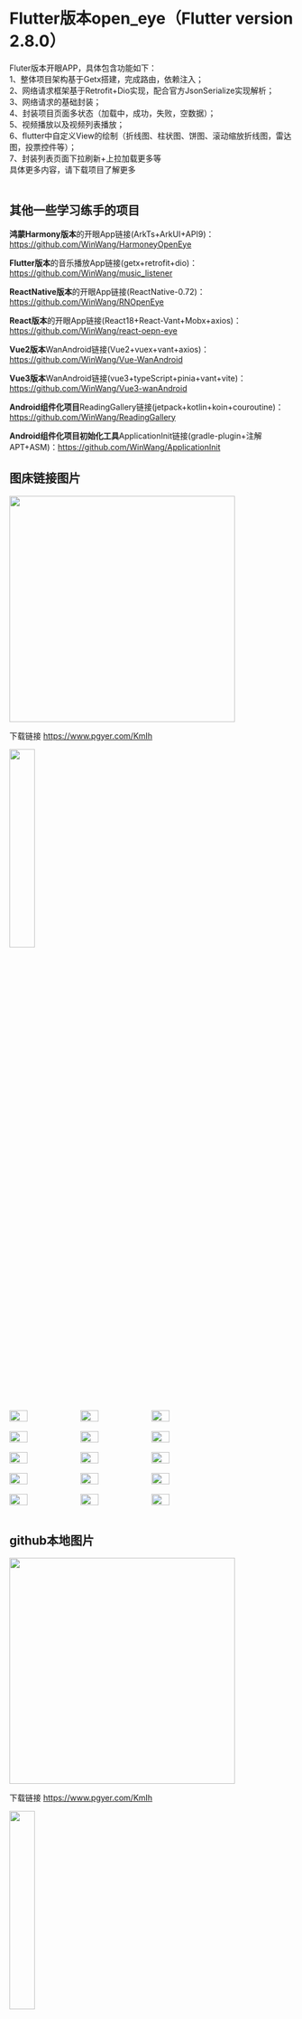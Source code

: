 # Flutter版本open_eye（Flutter version 2.8.0）

Fluter版本开眼APP，具体包含功能如下：<br>
1、整体项目架构基于Getx搭建，完成路由，依赖注入；<br>
2、网络请求框架基于Retrofit+Dio实现，配合官方JsonSerialize实现解析；<br>
3、网络请求的基础封装；<br>
4、封装项目页面多状态（加载中，成功，失败，空数据）；<br>
5、视频播放以及视频列表播放；<br>
6、flutter中自定义View的绘制（折线图、柱状图、饼图、滚动缩放折线图，雷达图，投票控件等）；<br>
7、封装列表页面下拉刷新+上拉加载更多等<br>
具体更多内容，请下载项目了解更多<br><br>

## 其他一些学习练手的项目

**鸿蒙Harmony版本**的开眼App链接(ArkTs+ArkUI+API9)：https://github.com/WinWang/HarmoneyOpenEye

**Flutter版本**的音乐播放App链接(getx+retrofit+dio)：https://github.com/WinWang/music_listener <br>

**ReactNative版本**的开眼App链接(ReactNative-0.72)：https://github.com/WinWang/RNOpenEye <br>

**React版本**的开眼App链接(React18+React-Vant+Mobx+axios)：https://github.com/WinWang/react-oepn-eye <br>

**Vue2版本**WanAndroid链接(Vue2+vuex+vant+axios)：https://github.com/WinWang/Vue-WanAndroid <br>

**Vue3版本**WanAndroid链接(vue3+typeScript+pinia+vant+vite)：https://github.com/WinWang/Vue3-wanAndroid

**Android组件化项目**ReadingGallery链接(jetpack+kotlin+koin+couroutine)：https://github.com/WinWang/ReadingGallery <br>

**Android组件化项目初始化工具**ApplicationInit链接(gradle-plugin+注解APT+ASM)：https://github.com/WinWang/ApplicationInit <br>

## 图床链接图片 <br>
<img src="https://s2.loli.net/2023/04/12/3I5GqNJnTEHUlC9.png" width="400px">

下载链接 https://www.pgyer.com/KmIh


<img src="https://github.com/WinWang/open_eye/blob/master/screenshot/demo.gif" width="30%">
<br/>
<div style="display: flex; flex-direction: row">
<img src="https://s2.loli.net/2023/04/12/uRdS51WNI4UlHj7.png" width="25%">
<img src="https://s2.loli.net/2023/04/12/4HpidAjgtyQSKVW.png" width="25%">
<img src="https://s2.loli.net/2023/04/12/dfeO5ouCGmPUXAR.png" width="25%">
</div>

<br/>

<div style="display: flex; flex-direction: row">
<img src="https://s2.loli.net/2023/04/12/s8RI1bFfq7WiJM3.png" width="25%">
<img src="https://s2.loli.net/2023/04/12/HqLhKcG6QPsWk4V.png" width="25%">
<img src="https://s2.loli.net/2023/04/12/xju2cqQlKv9yJap.png" width="25%">
</div>

<br/>

<div style="display: flex; flex-direction: row">
<img src="https://s2.loli.net/2023/04/12/3rhxUOyK65JDuAz.png" width="25%">
<img src="https://s2.loli.net/2023/04/12/pwNrsGJO9va48xQ.png" width="25%">
<img src="https://s2.loli.net/2023/04/12/RkWDIcBjNbo1mpn.png" width="25%">
</div>

<br/>

<div style="display: flex; flex-direction: row">
<img src="https://s2.loli.net/2023/04/12/LUTgSvR3VPaAjyM.png" width="25%">
<img src="https://s2.loli.net/2023/04/12/WkITDd9uMZLl5GQ.png" width="25%">
<img src="https://s2.loli.net/2023/04/12/rIXAFqd3txPvjhf.png" width="25%">
</div>
<br/>

<div style="display: flex; flex-direction: row">
<img src="https://s2.loli.net/2023/04/12/6YRHqK3J9fv1imA.png" width="25%">
<img src="https://s2.loli.net/2023/04/12/4oEqZg5BXvtxebV.jpg" width="25%">
<img src="https://s2.loli.net/2023/04/12/yE24mshHFzwK9Jn.jpg" width="25%">
</div>
<br/>

## github本地图片 <br> 

<img src="https://github.com/WinWang/open_eye/blob/master/screenshot/download.png" width="400px">

下载链接 https://www.pgyer.com/KmIh


<img src="https://github.com/WinWang/open_eye/blob/master/screenshot/demo.gif" width="30%">
<br/>
<div style="display: flex; flex-direction: row">
<img src="https://github.com/WinWang/open_eye/blob/master/screenshot/1.png" width="25%">
<img src="https://github.com/WinWang/open_eye/blob/master/screenshot/2.png" width="25%">
<img src="https://github.com/WinWang/open_eye/blob/master/screenshot/3.png" width="25%">
</div>

<br/>

<div style="display: flex; flex-direction: row">
<img src="https://github.com/WinWang/open_eye/blob/master/screenshot/4.png" width="25%">
<img src="https://github.com/WinWang/open_eye/blob/master/screenshot/5.png" width="25%">
<img src="https://github.com/WinWang/open_eye/blob/master/screenshot/6.png" width="25%">
</div>

<br/>

<div style="display: flex; flex-direction: row">
<img src="https://github.com/WinWang/open_eye/blob/master/screenshot/7.png" width="25%">
<img src="https://github.com/WinWang/open_eye/blob/master/screenshot/8.png" width="25%">
<img src="https://github.com/WinWang/open_eye/blob/master/screenshot/9.png" width="25%">
</div>

<br/>

<div style="display: flex; flex-direction: row">
<img src="https://github.com/WinWang/open_eye/blob/master/screenshot/10.png" width="25%">
<img src="https://github.com/WinWang/open_eye/blob/master/screenshot/11.png" width="25%">
<img src="https://github.com/WinWang/open_eye/blob/master/screenshot/12.png" width="25%">
</div>
<br/>

<div style="display: flex; flex-direction: row">
<img src="https://github.com/WinWang/open_eye/blob/master/screenshot/13.png" width="25%">
<img src="https://github.com/WinWang/open_eye/blob/master/screenshot/14.jpg" width="25%">
<img src="https://github.com/WinWang/open_eye/blob/master/screenshot/15.jpg" width="25%">
</div>
<br/>

